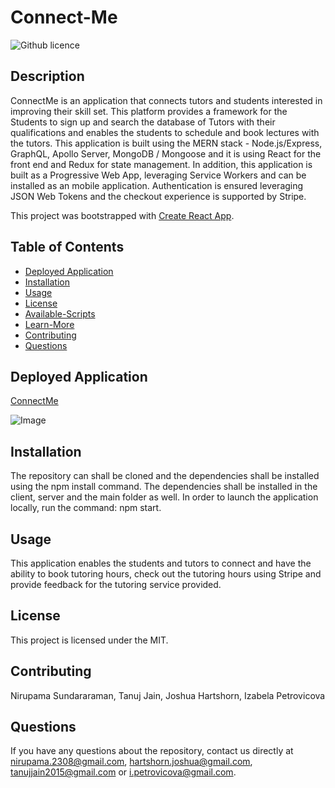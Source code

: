 # Connect-Me 

![Github licence](http://img.shields.io/badge/license-MIT-blue.svg)

## Description

ConnectMe is an application that connects tutors and students interested in improving their skill set. This platform provides a framework for the Students to sign up and search the database of Tutors with their qualifications and enables the students to schedule and book lectures with the tutors.
This application is built using the MERN stack - Node.js/Express, GraphQL, Apollo Server, MongoDB / Mongoose and it is using React for the front end and Redux for state management. In addition, this application is built as a Progressive Web App, leveraging Service Workers and can be installed as an mobile application. Authentication is ensured leveraging JSON Web Tokens and the checkout experience is supported by Stripe.


This project was bootstrapped with [Create React App](https://github.com/facebook/create-react-app).

## Table of Contents

* [Deployed Application](#deployed-application)
* [Installation](#installation)
* [Usage](#usage)
* [License](#license)
* [Available-Scripts](#available-scripts)
* [Learn-More](#learn-more)
* [Contributing](#contributing)
* [Questions](#questions)


## Deployed Application 

[ConnectMe](https://izabelacloud-connectme.herokuapp.com/)<br />

![Image](https://github.com/izabelacloud/Connect-Me/blob/master/client/src/assets/img/connect-me.png?raw=true)<br />

## Installation

The repository can shall be cloned and the dependencies shall be installed using the npm install command.
The dependencies shall be installed in the client, server and the main folder as well. In order to launch the application locally, run the command: npm start.


## Usage

This application enables the students and tutors to connect and have the ability to book tutoring hours, check out the tutoring hours using Stripe and provide feedback for the tutoring service provided.

## License

This project is licensed under the MIT.

## Contributing

Nirupama Sundararaman, Tanuj Jain, Joshua Hartshorn, Izabela Petrovicova

## Questions

If you have any questions about the repository, contact us directly at nirupama.2308@gmail.com, hartshorn.joshua@gmail.com, tanujjain2015@gmail.com or i.petrovicova@gmail.com. 